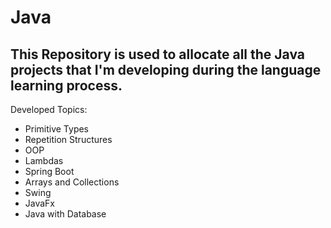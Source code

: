 # Java

## This Repository is used to allocate all the Java projects that I'm developing during the language learning process.

Developed Topics:

- Primitive Types
- Repetition Structures
- OOP
- Lambdas
- Spring Boot
- Arrays and Collections
- Swing
- JavaFx
- Java with Database
